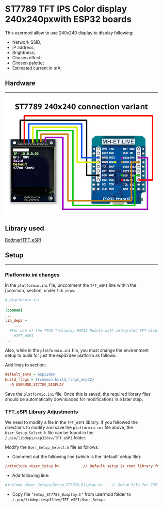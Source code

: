 # ST7789 TFT IPS Color display 240x240pxwith ESP32 boards

This usermod allow to use 240x240 display to display following:

* Network SSID;
* IP address;
* Brightness;
* Chosen effect;
* Chosen palette;
* Estimated current in mA;

## Hardware

***
![Hardware](images/ST7789_Guide.jpg)

## Library used

[Bodmer/TFT_eSPI](https://github.com/Bodmer/TFT_eSPI)

## Setup

***

### Platformio.ini changes

In the `platformio.ini` file, uncomment the `TFT_eSPI` line within the [common] section, under `lib_deps`:

```ini
# platformio.ini
...
[common]
...
lib_deps =
    ...
  #For use of the TTGO T-Display ESP32 Module with integrated TFT display uncomment the following line  
    #TFT_eSPI
...
```

Also, while in the `platformio.ini` file, you must change the environment setup to build for just the esp32dev platform as follows:

Add lines to section:

```ini
default_envs = esp32dev
build_flags = ${common.build_flags_esp32}
  -D USERMOD_ST7789_DISPLAY

```

Save the `platformio.ini` file.  Once this is saved, the required library files should be automatically downloaded for modifications in a later step.

### TFT_eSPI Library Adjustments

We need to modify a file in the `TFT_eSPI` library. If you followed the directions to modify and save the `platformio.ini` file above, the `User_Setup_Select.h` file can be found in the `/.pio/libdeps/esp32dev/TFT_eSPI` folder.

Modify the  `User_Setup_Select.h` file as follows:

* Comment out the following line (which is the 'default' setup file):

```ini
//#include <User_Setup.h>           // Default setup is root library folder
```

* Add following line:

```ini
#include <User_Setups/Setup_ST7789_Display.h>    // Setup file for ESP32 ST7789V SPI bus TFT
```

* Copy file `"Setup_ST7789_Display.h"` from usermod folder to `/.pio/libdeps/esp32dev/TFT_eSPI/User_Setups`
